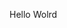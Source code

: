 Hello Wolrd




































































































































































































































































































































































































































































































































































































































































































































































































































































































































































































































































































































































































































































































































































































































































































































































































































































































































































































































































































































































































































































































































































































































































































































































































































































































































































































































































